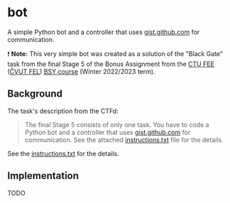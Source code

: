 # bot

A simple Python bot and a controller that uses [gist.github.com] for communication.

❗️ **Note:** This very simple bot was created as a solution of the "Black Gate" task from the final Stage 5 of the Bonus
Assignment from the [CTU FEE][ctu-fee] ([ČVUT FEL][cvut-fel]) [BSY course][ctu-fee-bsy] (Winter 2022/2023 term).


## Background

The task's description from the CTFd:
> The final Stage 5 consists of only one task. You have to code a Python bot and a controller that uses [gist.github.com]
> for communication. See the attached [instructions.txt](./instructions.txt) file for the details.

See the [instructions.txt](./instructions.txt) for the details.


## Implementation

TODO


<!-- links references -->

[ctu-fee]: https://fel.cvut.cz/en

[cvut-fel]: https://fel.cvut.cz/cs

[ctu-fee-bsy]: https://cw.fel.cvut.cz/b221/courses/bsy/start

[gist.github.com]: https://gist.github.com/

